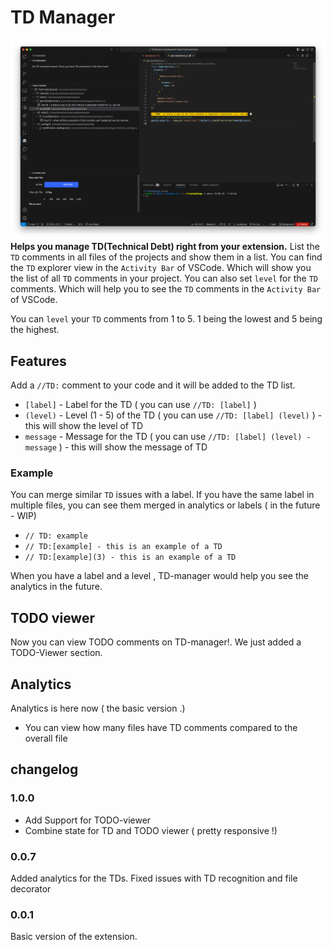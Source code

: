 # TD Manager 
![new TD-manager look](resources/newLook.png)
**Helps you manage TD(Technical Debt) right from your extension.**
List the `TD` comments in all files of the projects and show them in a list.
You can find the `TD` explorer view in the `Activity Bar` of VSCode. Which will show you the list of all `TD` comments in your project.
You can also set `level` for the `TD` comments. Which will help you to see the `TD` comments in the `Activity Bar` of VSCode.

You can `level` your `TD` comments from 1 to 5. 1 being the lowest and 5 being the highest.
## Features

Add a `//TD:` comment to your code and it will be added to the TD list.

- `[label]` - Label for the TD ( you can use `//TD: [label]` )
- `(level)` - Level (1 - 5) of the TD ( you can use `//TD: [label] (level)` ) - this will show the level of TD
- ` message ` - Message for the TD ( you can use `//TD: [label] (level) - message` ) - this will show the message of TD

###  Example
You can merge similar `TD` issues with a label. If you have the same label in multiple files, you can see them merged in analytics or labels ( in the future - WIP)

- ```// TD: example```
- ```// TD:[example] - this is an example of a TD```
- ```// TD:[example](3) - this is an example of a TD```

When you have a label and a level , TD-manager would help you see the analytics in the future.

## TODO viewer

Now you can view TODO comments on TD-manager!.
We just added a TODO-Viewer section.

## Analytics
Analytics is here now ( the basic version .) 
- You can view how many files have TD comments compared to the overall file

 
## changelog
### 1.0.0
- Add Support for TODO-viewer
- Combine state for TD and TODO viewer ( pretty responsive !)
### 0.0.7
Added analytics for the TDs.
Fixed issues with TD recognition and file decorator
### 0.0.1
Basic version of the extension.
